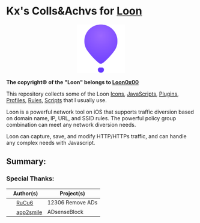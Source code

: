 # **Kx's Colls&Achvs for [Loon](https://apps.apple.com/in/app/loon/id1373567447)**

<div align="center">
  <img src="https://raw.githubusercontent.com/Likhixang/Looney/main/Icons/loon.png" width="128" height="128">
</div>

**The copyright© of the "Loon" belongs to [Loon0x00](https://github.com/Loon0x00)**

This repository collects some of the Loon [Icons](https://github.com/Likhixang/Looney/tree/main/Icons), [JavaScripts](https://github.com/Likhixang/Looney/tree/main/JavaScripts), [Plugins](https://github.com/Likhixang/Looney/tree/main/Plugins), [Profiles](https://github.com/Likhixang/Looney/tree/main/Profiles), [Rules](https://github.com/Likhixang/Looney/tree/main/Rules), [Scripts](https://github.com/Likhixang/Looney/tree/main/Scripts) that I usually use.

Loon is a powerful network tool on iOS that supports traffic diversion based on domain name, IP, URL, and SSID rules. The powerful policy group combination can meet any network diversion needs.

Loon can capture, save, and modify HTTP/HTTPs traffic, and can handle any complex needs with Javascript.

## **Summary:**

### **Special Thanks:**

| Author(s) | Project(s) |
| --------- | ---------- |
| <img src="https://avatars.githubusercontent.com/u/49463634?v=4" width="16" height="16"> [RuCu6](https://github.com/RuCu6) | 12306 Remove ADs |
| <img src="https://avatars.githubusercontent.com/u/34903735?v=4" width="16" height="16"> [app2smile](https://github.com/app2smile) | ADsenseBlock |